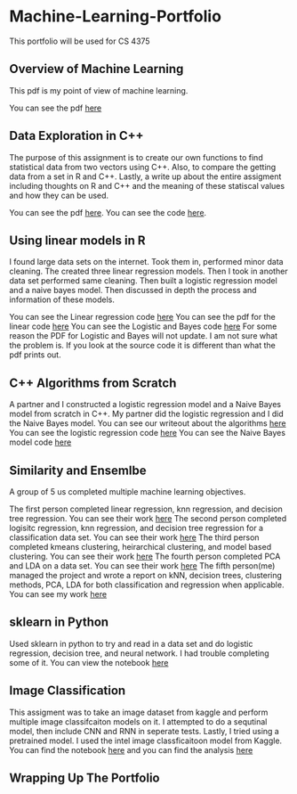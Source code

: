 # Machine-Learning-Portfolio
This portfolio will be used for CS 4375

## Overview of Machine Learning
This pdf is my point of view of machine learning. 

You can see the pdf [here](Overview_of_ML.pdf)

## Data Exploration in C++
The purpose of this assignment is to create our own functions to find statistical data from two vectors using C++.
Also, to compare the getting data from a set in R and C++. Lastly, a write up about the entire assigment including thoughts on R and C++ and the meaning
of these statiscal values and how they can be used.

You can see the pdf [here](Data_Exploration_Output_and_Write_Up.pdf).
You can see the code [here](Data_Exploration.cpp).

## Using linear models in R
I found large data sets on the internet. Took them in, performed minor data cleaning. The created three linear regression models. Then I took in another data set
performed same cleaning. Then built a logistic regression model and a naive bayes model. Then discussed in depth the process and information of these models.

You can see the Linear regression code [here](Regression.Rmd)
You can see the pdf for the linear code [here](Regression.nb.html)
You can see the Logistic and Bayes code [here](Classification.Rmd)
For some reason the PDF for Logistic and Bayes will not update. I am not sure what the problem is. If you look at the source
code it is different than what the pdf prints out.

## C++ Algorithms from Scratch
A partner and I constructed a logistic regression model and a Naive Bayes model from scratch in C++. My partner did the logistic regression and I did the Naive Bayes model.
You can see our writeout about the algorithms [here](ML_Algorithms_from_Scratch.pdf)
You can see the logistic regression code [here](Logistic_Regression.cpp)
You can see the Naive Bayes model code [here](NaibeBayesFromScratch.cpp)

## Similarity and Ensemlbe
A group of 5 us completed multiple machine learning objectives.

The first person completed linear regression, knn regression, and decision tree regression. You can see their work [here](Similarity.pdf)
The second person completed logisitc regression, knn regression, and decision tree regression for a classification data set. You can see their work [here](AVinluan_Program4Part2.pdf)
The third person completed kmeans clustering, heirarchical clustering, and model based clustering. You can see their work [here](Clustering.pdf)
The fourth person completed PCA and LDA on a data set. You can see their work [here](Dimensionality_Reduction.pdf)
The fifth person(me) managed the project and wrote a report on kNN, decision trees, clustering methods, PCA, LDA for both classification and regression when applicable. You can see my work [here](ML_Narrative_Document.pdf)
## sklearn in Python
Used sklearn in python to try and read in a data set and do logistic regression, decision tree, and neural network. I had trouble completing some of it. You can view the notebook [here](notebook.pdf)

## Image Classification
This assigment was to take an image dataset from kaggle and perform multiple image classifcaiton models on it. I attempted to do a sequtinal model, then include CNN and RNN in seperate tests. Lastly, I tried using a pretrained model. I used the intel image classficaitoon model from Kaggle. You can find the notebook [here](ImageClassification.ipynb) and you can find the analysis [here](MachineLearningImageClassificationAnalysis.pdf)

## Wrapping Up The Portfolio

